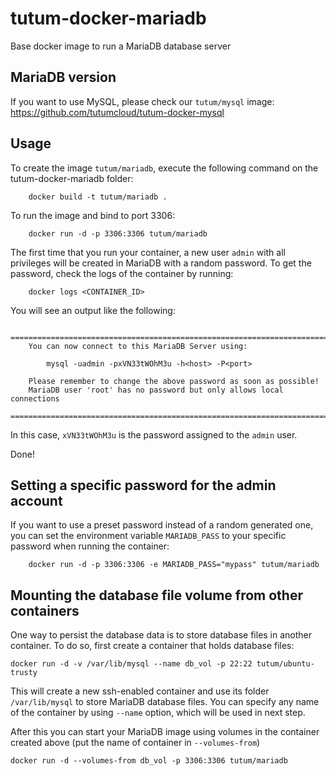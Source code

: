 tutum-docker-mariadb
====================

Base docker image to run a MariaDB database server


MariaDB version
---------------

If you want to use MySQL, please check our `tutum/mysql` image: https://github.com/tutumcloud/tutum-docker-mysql

Usage
-----

To create the image `tutum/mariadb`, execute the following command on the tutum-docker-mariadb folder:

        docker build -t tutum/mariadb .

To run the image and bind to port 3306:

        docker run -d -p 3306:3306 tutum/mariadb

The first time that you run your container, a new user `admin` with all privileges 
will be created in MariaDB with a random password. To get the password, check the logs
of the container by running:

        docker logs <CONTAINER_ID>

You will see an output like the following:

        ========================================================================
        You can now connect to this MariaDB Server using:

            mysql -uadmin -pxVN33tWOhM3u -h<host> -P<port>

        Please remember to change the above password as soon as possible!       
        MariaDB user 'root' has no password but only allows local connections
        ========================================================================


In this case, `xVN33tWOhM3u` is the password assigned to the `admin` user.

Done!


Setting a specific password for the admin account
-------------------------------------------------

If you want to use a preset password instead of a random generated one, you can
set the environment variable `MARIADB_PASS` to your specific password when running the container:

        docker run -d -p 3306:3306 -e MARIADB_PASS="mypass" tutum/mariadb


Mounting the database file volume from other containers
------------------------------------------------------

One way to persist the database data is to store database files in another container.
To do so, first create a container that holds database files:

    docker run -d -v /var/lib/mysql --name db_vol -p 22:22 tutum/ubuntu-trusty 

This will create a new ssh-enabled container and use its folder `/var/lib/mysql` to store MariaDB database files. 
You can specify any name of the container by using `--name` option, which will be used in next step.

After this you can start your MariaDB image using volumes in the container created above (put the name of container in `--volumes-from`)

    docker run -d --volumes-from db_vol -p 3306:3306 tutum/mariadb 
